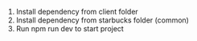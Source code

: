 1. Install dependency from client folder
2. Install dependency from starbucks folder (common)
3. Run npm run dev to start project
